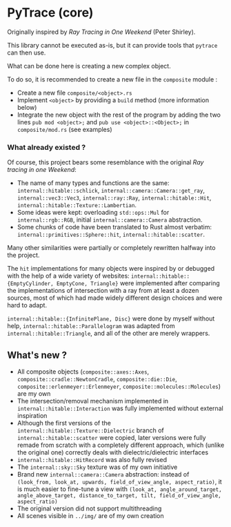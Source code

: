 # PyTrace (core)

Originally inspired by _Ray Tracing in One Weekend_ (Peter Shirley).

This library cannot be executed as-is, but it can provide tools that `pytrace` can then use.

What can be done here is creating a new complex object.

To do so, it is recommended to create a new file in the `composite` module :
- Create a new file `composite/<object>.rs`
- Implement `<object>` by providing a `build` method (more information below)
- Integrate the new object with the rest of the program by adding the two lines `pub mod <object>;` and `pub use <object>::<Object>;` in `composite/mod.rs` (see examples)

### What already existed ?

Of course, this project bears some resemblance with the original _Ray tracing in one Weekend_:
- The name of many types and functions are the same: `internal::hitable::schlick`, `internal::camera::Camera::get_ray`, `internal::vec3::Vec3`, `internal::ray::Ray`, `internal::hitable::Hit`, `internal::hitable::Texture::Lambertian`.
- Some ideas were kept: overloading `std::ops::Mul` for `internal::rgb::RGB`, initial `internal::camera::Camera` abstraction.
- Some chunks of code have been translated to Rust almost verbatim: `internal::primitives::Sphere::hit`, `internal::hitable::scatter`.

Many other similarities were partially or completely rewritten halfway into the project.

The `hit` implementations for many objects were inspired by or debugged with the help of a wide variety of websites: `internal::hitable::{EmptyCylinder, EmptyCone, Triangle}` were implemented after comparing the implementations of intersection with a ray from at least a dozen sources, most of which had made widely different design choices and were hard to adapt.

`internal::hitable::{InfinitePlane, Disc}` were done by myself without help, `internal::hitable::Parallelogram` was adapted from `internal::hitable::Triangle`, and all of the other are merely wrappers.

## What's new ?

- All composite objects (`composite::axes::Axes`, `composite::cradle::NewtonCradle`, `composite::die::Die`, `composite::erlenmeyer::Erlenmeyer`, `composite::molecules::Molecules`) are my own
- The intersection/removal mechanism implemented in `internal::hitable::Interaction` was fully implemented without external inspiration
- Although the first versions of the `internal::hitable::Texture::Dielectric` branch of `internal::hitable::scatter` were copied, later versions were fully remade from scratch with a completely different approach, which (unlike the original one) correctly deals with dielectric/dielectric interfaces
- `internal::hitable::HitRecord` was also fully revised
- The `internal::sky::Sky` texture was of my own initiative
- Brand new `internal::camera::Camera` abstraction: instead of `(look_from, look_at, upwards, field_of_view_angle, aspect_ratio)`, it is much easier to fine-tune a view with `(look_at, angle_around_target, angle_above_target, distance_to_target, tilt, field_of_view_angle, aspect_ratio)`
- The original version did not support multithreading
- All scenes visible in `../img/` are of my own creation
